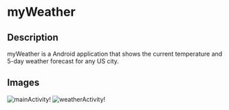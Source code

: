 # myWeather

## Description

myWeather is a Android application that shows the current temperature and 5-day weather forecast for any US city.

## Images
![mainActivity!](<img width="381" alt="myWeather-mainActivity-Screenshot" src="https://github.com/ortiz488/myWeather/assets/103153174/af7aee6a-9753-444f-8c11-a5f261b2a6f5">)
![weatherActivity!](<img width="367" alt="myWeather-weatherActivity-Screenshot" src="https://github.com/ortiz488/myWeather/assets/103153174/aae7f9eb-fb09-4bad-b140-ce191d7fc232">)
